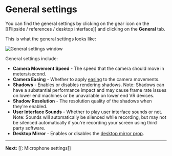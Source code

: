 # General settings

You can find the general settings by clicking on the gear icon on the [[Flipside / references / desktop interface]] and clicking on the **General** tab.

This is what the general settings looks like:

![General settings window](https://flipside.nyc3.cdn.digitaloceanspaces.com/docs/2023.1/desktop-interface_general-settings.png)

General settings include:

* **Camera Movement Speed** - The speed that the camera should move in meters/second.
* **Camera Easing** - Whether to apply [easing](https://easings.net/en) to the camera movements.
* **Shadows** - Enables or disables rendering shadows. Note: Shadows can have a substantial performance impact and may cause frame rate issues on lower end machines or be unavailable on lower end VR devices.
* **Shadow Resolution** - The resolution quality of the shadows when they're enabled.
* **User Interface Sounds** - Whether to play user interface sounds or not. Note: Sounds will automatically be silenced while recording, but may not be silenced automatically if you're recording your screen using third party software.
* **Desktop Mirror** - Enables or disables the [desktop mirror prop](/docs/2023.2/studio/tutorials/sets/show-tools#desktop-mirror-experimental).

---

**Next:** [[: Microphone settings]]
